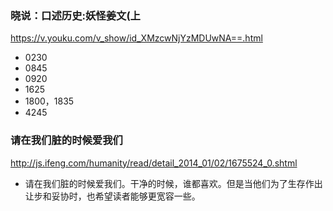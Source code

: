 ### 晓说：口述历史:妖怪姜文(上
https://v.youku.com/v_show/id_XMzcwNjYzMDUwNA==.html
- 0230
- 0845
- 0920
- 1625
- 1800，1835
- 4245
### 请在我们脏的时候爱我们
http://js.ifeng.com/humanity/read/detail_2014_01/02/1675524_0.shtml
- 请在我们脏的时候爱我们。干净的时候，谁都喜欢。但是当他们为了生存作出让步和妥协时，也希望读者能够更宽容一些。